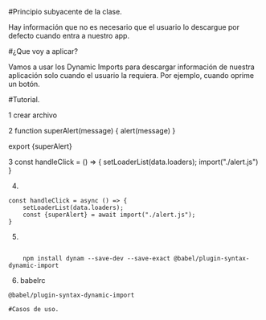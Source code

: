 #Principio subyacente de la clase. 

Hay información que no es necesario que el usuario lo descargue por defecto cuando entra a nuestro app.

#¿Que voy a aplicar?

Vamos a usar los Dynamic Imports para descargar información de nuestra aplicación solo cuando el usuario la requiera. Por ejemplo, cuando oprime un botón. 

#Tutorial.

1 
crear archivo

2
function superAlert(message) {
	alert(message)
}

export {superAlert}



3
	const handleClick = () => {
		setLoaderList(data.loaders);
		import("./alert.js")
	}

4.


	const handleClick = async () => {
		setLoaderList(data.loaders);
		const {superAlert} = await import("./alert.js");
	}

5.

```

	npm install dynam --save-dev --save-exact @babel/plugin-syntax-dynamic-import

```

6. babelrc

```
@babel/plugin-syntax-dynamic-import

#Casos de uso.
